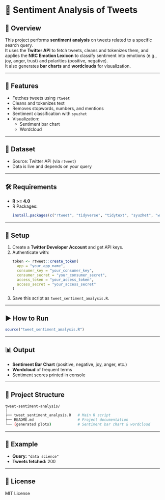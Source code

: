 # 🧠 Sentiment Analysis of Tweets

## 📌 Overview
This project performs **sentiment analysis** on tweets related to a specific search query.  
It uses the **Twitter API** to fetch tweets, cleans and tokenizes them, and applies the **NRC Emotion Lexicon** to classify sentiment into emotions (e.g., joy, anger, trust) and polarities (positive, negative).  
It also generates **bar charts** and **wordclouds** for visualization.

---

## 🚀 Features
- Fetches tweets using `rtweet`
- Cleans and tokenizes text
- Removes stopwords, numbers, and mentions
- Sentiment classification with `syuzhet`
- Visualization:
  - Sentiment bar chart
  - Wordcloud

---

## 📂 Dataset
- Source: Twitter API (via `rtweet`)
- Data is live and depends on your query

---

## 🛠️ Requirements
- **R >= 4.0**
- R Packages:
  ```r
  install.packages(c("rtweet", "tidyverse", "tidytext", "syuzhet", "wordcloud", "RColorBrewer", "ggplot2"))
  ```

---

## 🔑 Setup
1. Create a **Twitter Developer Account** and get API keys.
2. Authenticate with:
   ```r
   token <- rtweet::create_token(
     app = "your_app_name",
     consumer_key = "your_consumer_key",
     consumer_secret = "your_consumer_secret",
     access_token = "your_access_token",
     access_secret = "your_access_secret"
   )
   ```
3. Save this script as `tweet_sentiment_analysis.R`.

---

## ▶️ How to Run
```r
source("tweet_sentiment_analysis.R")
```

---

## 📊 Output
- **Sentiment Bar Chart** (positive, negative, joy, anger, etc.)
- **Wordcloud** of frequent terms
- Sentiment scores printed in console

---

## 📁 Project Structure
```bash
tweet-sentiment-analysis/
│
├── tweet_sentiment_analysis.R   # Main R script
├── README.md                    # Project documentation
└── (generated plots)            # Sentiment bar chart & wordcloud
```

---

## 📌 Example
- **Query:** `"data science"`
- **Tweets fetched:** 200

---

## 📜 License
MIT License
